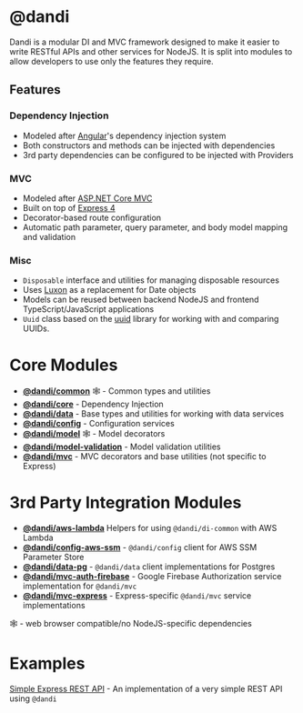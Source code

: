 # @dandi

Dandi is a modular DI and MVC framework designed to make it easier to write
RESTful APIs and other services for NodeJS. It is split into modules to
allow developers to use only the features they require.

## Features

### Dependency Injection

- Modeled after [Angular](https://angular.io)'s dependency injection system
- Both constructors and methods can be injected with dependencies
- 3rd party dependencies can be configured to be injected with Providers

### MVC

- Modeled after [ASP.NET Core MVC](https://docs.microsoft.com/en-us/aspnet/core/mvc/overview)
- Built on top of [Express 4](https://expressjs.com/)
- Decorator-based route configuration
- Automatic path parameter, query parameter, and body model mapping and validation

### Misc

- `Disposable` interface and utilities for managing disposable resources
- Uses [Luxon](https://moment.github.io/luxon/) as a replacement for Date objects
- Models can be reused between backend NodeJS and frontend TypeScript/JavaScript applications
- `Uuid` class based on the [uuid](https://github.com/kelektiv/node-uuid) library for working with and comparing UUIDs.

# Core Modules

- **[@dandi/common](./common)** 🕸 - Common types and utilities
- **[@dandi/core](./core)** - Dependency Injection
- **[@dandi/data](./data)** - Base types and utilities for working with data services
- **[@dandi/config](./config)** - Configuration services
- **[@dandi/model](./model)** 🕸 - Model decorators
- **[@dandi/model-validation](./model-validation)** - Model validation utilities
- **[@dandi/mvc](./mvc)** - MVC decorators and base utilities (not specific to Express)

# 3rd Party Integration Modules

- **[@dandi/aws-lambda](./aws-lambda-wrap)** Helpers for using `@dandi/di-common` with AWS Lambda
- **[@dandi/config-aws-ssm](./config-aws-ssm)** - `@dandi/config` client for AWS SSM Parameter Store
- **[@dandi/data-pg](./data-pg)** - `@dandi/data` client implementations for Postgres
- **[@dandi/mvc-auth-firebase](./mvc-auth-firebase)** - Google Firebase Authorization service implementation for `@dandi/mvc`
- **[@dandi/mvc-express](./mvc-express)** - Express-specific `@dandi/mvc` service implementations

🕸 - web browser compatible/no NodeJS-specific dependencies

# Examples

[Simple Express REST API](./_examples/simple-express-rest-api) - An
implementation of a very simple REST API using `@dandi`
